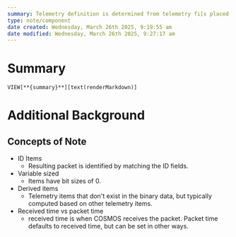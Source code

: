 ```yaml
---
summary: Telemetry definition is determined from telemetry fi[s placed in the target's cmd_tlm directory and are processed alphabetically. Telemetry items can be a variety of types (INT, UINT, FLOAT, STRING, BLOCK). All packets require ID items. If you have telemetry files that depend on each other, they can override existing telemetry
type: note/component
date created: Wednesday, March 26th 2025, 9:19:55 am
date modified: Wednesday, March 26th 2025, 9:27:17 am
---
```

# Summary
`VIEW[**{summary}**][text(renderMarkdown)]`

# Additional Background
## Concepts of Note
- ID Items
	- Resulting packet is identified by matching the ID fields.
- Variable sized
	- Items have bit sizes of 0. 
- Derived items
	- Telemetry items that don't exist in the binary data, but typically computed based on other telemetry items.
- Received time vs packet time
	- received time is when COSMOS receives the packet. Packet time defaults to received time, but can be set in other ways.
